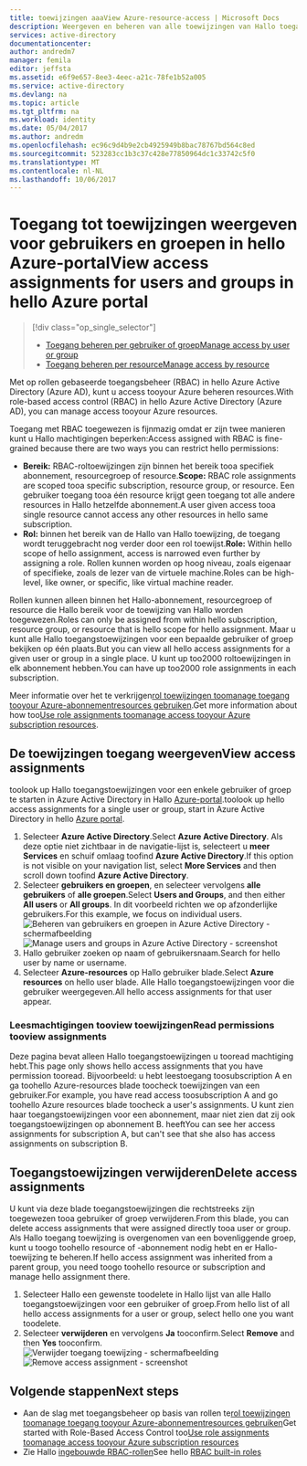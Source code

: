 ```yaml
---
title: toewijzingen aaaView Azure-resource-access | Microsoft Docs
description: Weergeven en beheren van alle toewijzingen van Hallo toegangsbeheer op basis van rollen voor elke gebruiker of groep in hello Azure-portal
services: active-directory
documentationcenter: 
author: andredm7
manager: femila
editor: jeffsta
ms.assetid: e6f9e657-8ee3-4eec-a21c-78fe1b52a005
ms.service: active-directory
ms.devlang: na
ms.topic: article
ms.tgt_pltfrm: na
ms.workload: identity
ms.date: 05/04/2017
ms.author: andredm
ms.openlocfilehash: ec96c9d4b9e2cb4925949b8bac78767bd564c8ed
ms.sourcegitcommit: 523283cc1b3c37c428e77850964dc1c33742c5f0
ms.translationtype: MT
ms.contentlocale: nl-NL
ms.lasthandoff: 10/06/2017
---
```

# <a name="view-access-assignments-for-users-and-groups-in-hello-azure-portal"></a><span data-ttu-id="e3492-103">Toegang tot toewijzingen weergeven voor gebruikers en groepen in hello Azure-portal</span><span class="sxs-lookup"><span data-stu-id="e3492-103">View access assignments for users and groups in hello Azure portal</span></span>
> [!div class="op_single_selector"]
> * [<span data-ttu-id="e3492-104">Toegang beheren per gebruiker of groep</span><span class="sxs-lookup"><span data-stu-id="e3492-104">Manage access by user or group</span></span>](role-based-access-control-manage-assignments.md)
> * [<span data-ttu-id="e3492-105">Toegang beheren per resource</span><span class="sxs-lookup"><span data-stu-id="e3492-105">Manage access by resource</span></span>](role-based-access-control-configure.md)

<span data-ttu-id="e3492-106">Met op rollen gebaseerde toegangsbeheer (RBAC) in hello Azure Active Directory (Azure AD), kunt u access tooyour Azure beheren resources.</span><span class="sxs-lookup"><span data-stu-id="e3492-106">With role-based access control (RBAC) in hello Azure Active Directory (Azure AD), you can manage access tooyour Azure resources.</span></span> 

<span data-ttu-id="e3492-107">Toegang met RBAC toegewezen is fijnmazig omdat er zijn twee manieren kunt u Hallo machtigingen beperken:</span><span class="sxs-lookup"><span data-stu-id="e3492-107">Access assigned with RBAC is fine-grained because there are two ways you can restrict hello permissions:</span></span>

* <span data-ttu-id="e3492-108">**Bereik:** RBAC-roltoewijzingen zijn binnen het bereik tooa specifiek abonnement, resourcegroep of resource.</span><span class="sxs-lookup"><span data-stu-id="e3492-108">**Scope:** RBAC role assignments are scoped tooa specific subscription, resource group, or resource.</span></span> <span data-ttu-id="e3492-109">Een gebruiker toegang tooa één resource krijgt geen toegang tot alle andere resources in Hallo hetzelfde abonnement.</span><span class="sxs-lookup"><span data-stu-id="e3492-109">A user given access tooa single resource cannot access any other resources in hello same subscription.</span></span>
* <span data-ttu-id="e3492-110">**Rol:** binnen het bereik van de Hallo van Hallo toewijzing, de toegang wordt teruggebracht nog verder door een rol toewijst.</span><span class="sxs-lookup"><span data-stu-id="e3492-110">**Role:** Within hello scope of hello assignment, access is narrowed even further by assigning a role.</span></span> <span data-ttu-id="e3492-111">Rollen kunnen worden op hoog niveau, zoals eigenaar of specifieke, zoals de lezer van de virtuele machine.</span><span class="sxs-lookup"><span data-stu-id="e3492-111">Roles can be high-level, like owner, or specific, like virtual machine reader.</span></span>

<span data-ttu-id="e3492-112">Rollen kunnen alleen binnen het Hallo-abonnement, resourcegroep of resource die Hallo bereik voor de toewijzing van Hallo worden toegewezen.</span><span class="sxs-lookup"><span data-stu-id="e3492-112">Roles can only be assigned from within hello subscription, resource group, or resource that is hello scope for hello assignment.</span></span> <span data-ttu-id="e3492-113">Maar u kunt alle Hallo toegangstoewijzingen voor een bepaalde gebruiker of groep bekijken op één plaats.</span><span class="sxs-lookup"><span data-stu-id="e3492-113">But you can view all hello access assignments for a given user or group in a single place.</span></span> <span data-ttu-id="e3492-114">U kunt up too2000 roltoewijzingen in elk abonnement hebben.</span><span class="sxs-lookup"><span data-stu-id="e3492-114">You can have up too2000 role assignments in each subscription.</span></span> 

<span data-ttu-id="e3492-115">Meer informatie over het te verkrijgen[rol toewijzingen toomanage toegang tooyour Azure-abonnementresources gebruiken](role-based-access-control-configure.md).</span><span class="sxs-lookup"><span data-stu-id="e3492-115">Get more information about how too[Use role assignments toomanage access tooyour Azure subscription resources](role-based-access-control-configure.md).</span></span>

## <a name="view-access-assignments"></a><span data-ttu-id="e3492-116">De toewijzingen toegang weergeven</span><span class="sxs-lookup"><span data-stu-id="e3492-116">View access assignments</span></span>
<span data-ttu-id="e3492-117">toolook up Hallo toegangstoewijzingen voor een enkele gebruiker of groep te starten in Azure Active Directory in Hallo [Azure-portal](http://portal.azure.com).</span><span class="sxs-lookup"><span data-stu-id="e3492-117">toolook up hello access assignments for a single user or group, start in Azure Active Directory in hello [Azure portal](http://portal.azure.com).</span></span>

1. <span data-ttu-id="e3492-118">Selecteer **Azure Active Directory**.</span><span class="sxs-lookup"><span data-stu-id="e3492-118">Select **Azure Active Directory**.</span></span> <span data-ttu-id="e3492-119">Als deze optie niet zichtbaar in de navigatie-lijst is, selecteert u **meer Services** en schuif omlaag toofind **Azure Active Directory**.</span><span class="sxs-lookup"><span data-stu-id="e3492-119">If this option is not visible on your navigation list, select **More Services** and then scroll down toofind **Azure Active Directory**.</span></span>
2. <span data-ttu-id="e3492-120">Selecteer **gebruikers en groepen**, en selecteer vervolgens **alle gebruikers** of **alle groepen**.</span><span class="sxs-lookup"><span data-stu-id="e3492-120">Select **Users and Groups**, and then either **All users** or **All groups**.</span></span> <span data-ttu-id="e3492-121">In dit voorbeeld richten we op afzonderlijke gebruikers.</span><span class="sxs-lookup"><span data-stu-id="e3492-121">For this example, we focus on individual users.</span></span>
    <span data-ttu-id="e3492-122">![Beheren van gebruikers en groepen in Azure Active Directory - schermafbeelding](./media/role-based-access-control-manage-assignments/rbac_users_groups.png)</span><span class="sxs-lookup"><span data-stu-id="e3492-122">![Manage users and groups in Azure Active Directory - screenshot](./media/role-based-access-control-manage-assignments/rbac_users_groups.png)</span></span>
3. <span data-ttu-id="e3492-123">Hallo gebruiker zoeken op naam of gebruikersnaam.</span><span class="sxs-lookup"><span data-stu-id="e3492-123">Search for hello user by name or username.</span></span>
4. <span data-ttu-id="e3492-124">Selecteer **Azure-resources** op Hallo gebruiker blade.</span><span class="sxs-lookup"><span data-stu-id="e3492-124">Select **Azure resources** on hello user blade.</span></span> <span data-ttu-id="e3492-125">Alle Hallo toegangstoewijzingen voor die gebruiker weergegeven.</span><span class="sxs-lookup"><span data-stu-id="e3492-125">All hello access assignments for that user appear.</span></span>

### <a name="read-permissions-tooview-assignments"></a><span data-ttu-id="e3492-126">Leesmachtigingen tooview toewijzingen</span><span class="sxs-lookup"><span data-stu-id="e3492-126">Read permissions tooview assignments</span></span>
<span data-ttu-id="e3492-127">Deze pagina bevat alleen Hallo toegangstoewijzingen u tooread machtiging hebt.</span><span class="sxs-lookup"><span data-stu-id="e3492-127">This page only shows hello access assignments that you have permission tooread.</span></span> <span data-ttu-id="e3492-128">Bijvoorbeeld: u hebt leestoegang toosubscription A en ga toohello Azure-resources blade toocheck toewijzingen van een gebruiker.</span><span class="sxs-lookup"><span data-stu-id="e3492-128">For example, you have read access toosubscription A and go toohello Azure resources blade toocheck a user's assignments.</span></span> <span data-ttu-id="e3492-129">U kunt zien haar toegangstoewijzingen voor een abonnement, maar niet zien dat zij ook toegangstoewijzingen op abonnement B. heeft</span><span class="sxs-lookup"><span data-stu-id="e3492-129">You can see her access assignments for subscription A, but can't see that she also has access assignments on subscription B.</span></span>

## <a name="delete-access-assignments"></a><span data-ttu-id="e3492-130">Toegangstoewijzingen verwijderen</span><span class="sxs-lookup"><span data-stu-id="e3492-130">Delete access assignments</span></span>
<span data-ttu-id="e3492-131">U kunt via deze blade toegangstoewijzingen die rechtstreeks zijn toegewezen tooa gebruiker of groep verwijderen.</span><span class="sxs-lookup"><span data-stu-id="e3492-131">From this blade, you can delete access assignments that were assigned directly tooa user or group.</span></span> <span data-ttu-id="e3492-132">Als Hallo toegang toewijzing is overgenomen van een bovenliggende groep, kunt u toogo toohello resource of -abonnement nodig hebt en er Hallo-toewijzing te beheren.</span><span class="sxs-lookup"><span data-stu-id="e3492-132">If hello access assignment was inherited from a parent group, you need toogo toohello resource or subscription and manage hello assignment there.</span></span>

1. <span data-ttu-id="e3492-133">Selecteer Hallo een gewenste toodelete in Hallo lijst van alle Hallo toegangstoewijzingen voor een gebruiker of groep.</span><span class="sxs-lookup"><span data-stu-id="e3492-133">From hello list of all hello access assignments for a user or group, select hello one you want toodelete.</span></span>
2. <span data-ttu-id="e3492-134">Selecteer **verwijderen** en vervolgens **Ja** tooconfirm.</span><span class="sxs-lookup"><span data-stu-id="e3492-134">Select **Remove** and then **Yes** tooconfirm.</span></span>
    <span data-ttu-id="e3492-135">![Verwijder toegang toewijzing - schermafbeelding](./media/role-based-access-control-manage-assignments/delete_assignment.png)</span><span class="sxs-lookup"><span data-stu-id="e3492-135">![Remove access assignment - screenshot](./media/role-based-access-control-manage-assignments/delete_assignment.png)</span></span>

## <a name="next-steps"></a><span data-ttu-id="e3492-136">Volgende stappen</span><span class="sxs-lookup"><span data-stu-id="e3492-136">Next steps</span></span>

* <span data-ttu-id="e3492-137">Aan de slag met toegangsbeheer op basis van rollen te[rol toewijzingen toomanage toegang tooyour Azure-abonnementresources gebruiken](role-based-access-control-configure.md)</span><span class="sxs-lookup"><span data-stu-id="e3492-137">Get started with Role-Based Access Control too[Use role assignments toomanage access tooyour Azure subscription resources](role-based-access-control-configure.md)</span></span>
* <span data-ttu-id="e3492-138">Zie Hallo [ingebouwde RBAC-rollen](role-based-access-built-in-roles.md)</span><span class="sxs-lookup"><span data-stu-id="e3492-138">See hello [RBAC built-in roles](role-based-access-built-in-roles.md)</span></span>

